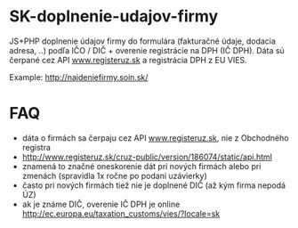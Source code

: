 # SK-doplnenie-udajov-firmy
JS+PHP doplnenie údajov firmy do formulára (fakturačné údaje, dodacia adresa, ..) podľa IČO / DIČ + overenie registrácie na DPH (IČ DPH). Dáta sú čerpané cez API www.registeruz.sk a registrácia DPH z EU VIES.

Example: http://najdeniefirmy.soin.sk/

# FAQ

- dáta o firmách sa čerpaju cez API www.registeruz.sk, nie z Obchodného registra
- http://www.registeruz.sk/cruz-public/version/186074/static/api.html
- znamená to značné oneskorenie dát pri nových firmách alebo pri zmenách (spravidla 1x ročne po podaní uzávierky)
- často pri nových firmách tiež nie je doplnené DIČ (až kým firma nepodá ÚZ)
- ak je známe DIČ, overenie IČ DPH je online http://ec.europa.eu/taxation_customs/vies/?locale=sk

